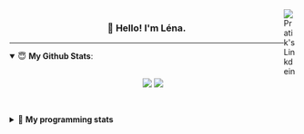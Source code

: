 <!--
<a href="https://twitter.com" target="_blank" rel="nofollow">
 <img align="right" alt="Pratik's Twitter" width="22px" src="https://cdn.jsdelivr.net/npm/simple-icons@v3/icons/twitter.svg" />
</a> 

-->
<a href="https://www.linkedin.com/in/lenagiacalone/" target="_blank" rel="nofollow">
 <img align="right" alt="Pratik's Linkdein" width="22px" src="https://cdn.jsdelivr.net/npm/simple-icons@v3/icons/linkedin.svg" />
</a>



<h3 align="center">👋 Hello! I'm Léna.</h3>

---

<!--
**lgiacalo/lgiacalo** is a ✨ _special_ ✨ repository because its `README.md` (this file) appears on your GitHub profile.

Here are some ideas to get you started:

- 🔭 I’m currently working on ...
- 🌱 I’m currently learning ...
- 👯 I’m looking to collaborate on ...
- 🤔 I’m looking for help with ...
- 💬 Ask me about ...
- 📫 How to reach me: ...
- 😄 Pronouns: ...
- ⚡ Fun fact: ...
-->

<details open>
 <summary> 😇 <b>My Github Stats</b>: </summary>
<br>
<p align = "center">
  <img src = "https://github-readme-stats.vercel.app/api?username=lgiacalo&show_icons=true&theme=nord" width="420">
  <img src = "https://github-readme-stats.vercel.app/api/top-langs/?username=lgiacalo&layout=compact&theme=nord">
</p>
 
<br>
<p align = "center">
  <imp src = "https://github-readme-stats.vercel.app/api/wakatime?username=lgiacalo&theme=nord">
</p>

</details>

<details>
 <summary>🤖 <b>My programming stats</b></summary>
 <br>
 
<!--START_SECTION:waka-->
![Lines of code](https://img.shields.io/badge/From%20Hello%20World%20I%27ve%20Written-999687%20lines%20of%20code-blue)

**🐱 My Github Data** 

> 🏆 1,013 Contributions in the Year 2021
 > 
> 📦 297.1 kB Used in Github's Storage 
 > 
> 🚫 Not Opted to Hire
 > 
> 📜 44 Public Repositories 
 > 
> 🔑 34 Private Repositories  
 > 
**I'm an Early 🐤** 

```text
🌞 Morning    237 commits    ████░░░░░░░░░░░░░░░░░░░░░   17.05% 
🌆 Daytime    549 commits    ██████████░░░░░░░░░░░░░░░   39.5% 
🌃 Evening    502 commits    █████████░░░░░░░░░░░░░░░░   36.12% 
🌙 Night      102 commits    █░░░░░░░░░░░░░░░░░░░░░░░░   7.34%

```
📅 **I'm Most Productive on Thursday** 

```text
Monday       210 commits    ███░░░░░░░░░░░░░░░░░░░░░░   15.11% 
Tuesday      161 commits    ███░░░░░░░░░░░░░░░░░░░░░░   11.58% 
Wednesday    280 commits    █████░░░░░░░░░░░░░░░░░░░░   20.14% 
Thursday     285 commits    █████░░░░░░░░░░░░░░░░░░░░   20.5% 
Friday       208 commits    ███░░░░░░░░░░░░░░░░░░░░░░   14.96% 
Saturday     80 commits     █░░░░░░░░░░░░░░░░░░░░░░░░   5.76% 
Sunday       166 commits    ███░░░░░░░░░░░░░░░░░░░░░░   11.94%

```


📊 **This Week I Spent My Time On** 

```text
⌚︎ Time Zone: Europe/Paris

💬 Programming Languages: 
JavaScript               14 hrs 54 mins      ██████████████████████░░░   87.78% 
Markdown                 1 hr 45 mins        ██░░░░░░░░░░░░░░░░░░░░░░░   10.31% 
Bash                     10 mins             ░░░░░░░░░░░░░░░░░░░░░░░░░   1.06% 
JSON                     8 mins              ░░░░░░░░░░░░░░░░░░░░░░░░░   0.82% 
SQL                      0 secs              ░░░░░░░░░░░░░░░░░░░░░░░░░   0.02%

🔥 Editors: 
VS Code                  16 hrs 59 mins      █████████████████████████   100.0%

🐱‍💻 Projects: 
pappers-engine           10 hrs 43 mins      ███████████████░░░░░░░░░░   63.15% 
testMDS                  2 hrs 39 mins       ████░░░░░░░░░░░░░░░░░░░░░   15.69% 
works                    1 hr 45 mins        ██░░░░░░░░░░░░░░░░░░░░░░░   10.31% 
pappers-importers        1 hr 42 mins        ██░░░░░░░░░░░░░░░░░░░░░░░   10.03% 
Unknown Project          8 mins              ░░░░░░░░░░░░░░░░░░░░░░░░░   0.82%

💻 Operating System: 
Mac                      16 hrs 59 mins      █████████████████████████   100.0%

```

**I Mostly Code in C** 

```text
C                        26 repos            ████████░░░░░░░░░░░░░░░░░   32.1% 
JavaScript               16 repos            █████░░░░░░░░░░░░░░░░░░░░   19.75% 
HTML                     8 repos             ██░░░░░░░░░░░░░░░░░░░░░░░   9.88% 
Shell                    8 repos             ██░░░░░░░░░░░░░░░░░░░░░░░   9.88% 
C++                      4 repos             █░░░░░░░░░░░░░░░░░░░░░░░░   4.94%

```


**Timeline**

![Chart not found](https://raw.githubusercontent.com/lgiacalo/lgiacalo/main/charts/bar_graph.png) 


 Last Updated on 29/08/2021
<!--END_SECTION:waka-->

</details>
